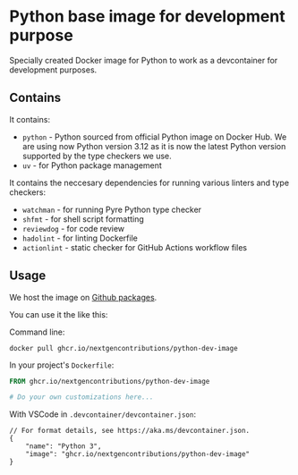 # Python base image for development purpose

Specially created Docker image for Python to work as a devcontainer for development purposes. 

## Contains

It contains:

- `python` - Python sourced from official Python image on Docker Hub. We are using now Python version 3.12 as it is now the latest Python version supported by the type checkers we use. 
- `uv` - for Python package management

It contains the neccesary dependencies for running various linters and type checkers:

- `watchman` - for running Pyre Python type checker 
- `shfmt` - for shell script formatting
- `reviewdog` - for code review
- `hadolint` - for linting Dockerfile
- `actionlint` - static checker for GitHub Actions workflow files

## Usage

We host the image on [Github packages](https://github.com/NextGenContributions/python-dev-image/pkgs/container/python-dev-image).

You can use it the like this:

Command line:
```shell
docker pull ghcr.io/nextgencontributions/python-dev-image
```

In your project's `Dockerfile`:
```Dockerfile
FROM ghcr.io/nextgencontributions/python-dev-image

# Do your own customizations here...
```

With VSCode in `.devcontainer/devcontainer.json`:
```jsonc
// For format details, see https://aka.ms/devcontainer.json.
{
	"name": "Python 3",
	"image": "ghcr.io/nextgencontributions/python-dev-image"
}
```
